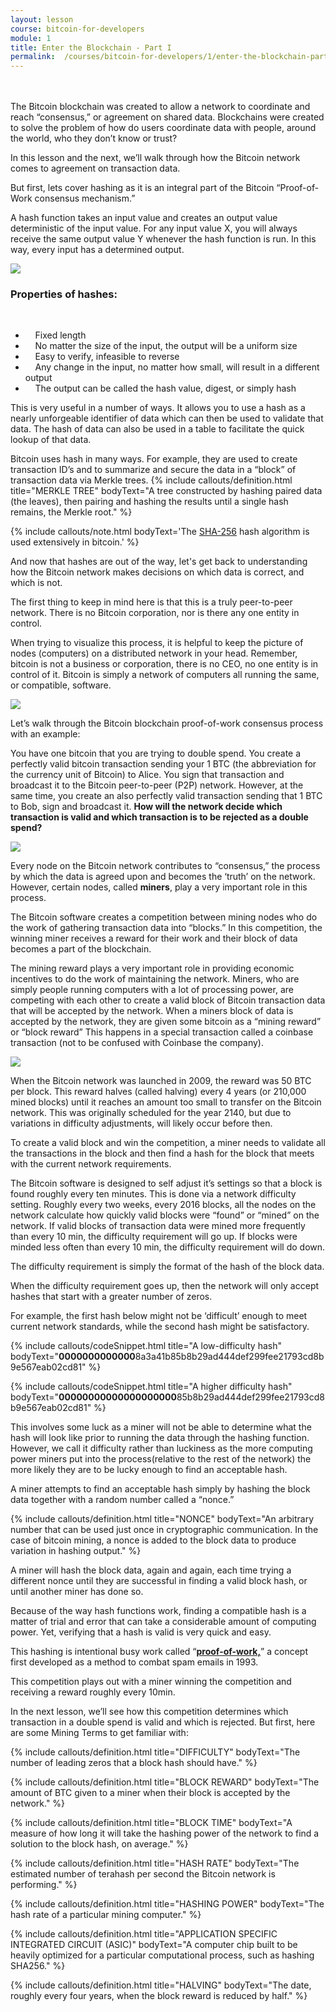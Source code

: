 ```yaml
---
layout: lesson
course: bitcoin-for-developers
module: 1
title: Enter the Blockchain - Part I
permalink:  /courses/bitcoin-for-developers/1/enter-the-blockchain-part-i
---
```

<br>
<br>
<span class="openingParagraph">The Bitcoin blockchain was created to allow a network to coordinate and reach “consensus,” or agreement on shared data. Blockchains were created to solve the problem of how do users coordinate data with people, around the world, who they don’t know or trust?</span>

In this lesson and the next, we’ll walk through how the Bitcoin network comes to agreement on transaction data.

But first, lets cover hashing as it is an integral part of the Bitcoin “Proof-of-Work consensus mechanism.”

A hash function takes an input value and creates an output value deterministic of the input value. For any input value X, you will always receive the same output value Y whenever the hash function is run. In this way, every input has a determined output.

<img src="/assets/img/courses/bitcoin-for-developers/1_b-02.png" />
<h3>Properties of hashes:</h3>
<br>
<ul>
 	<li>    Fixed length</li>
 	<li>    No matter the size of the input, the output will be a uniform size</li>
 	<li>    Easy to verify, infeasible to reverse</li>
 	<li>    Any change in the input, no matter how small, will result in a different output</li>
 	<li>    The output can be called the hash value, digest, or simply hash</li>
</ul>
This is very useful in a number of ways. It allows you to use a hash as a nearly unforgeable identifier of data which can then be used to validate that data. The hash of data can also be used in a table to facilitate the quick lookup of that data.

Bitcoin uses hash in many ways. For example, they are used to create transaction ID’s and to summarize and secure the data in a “block” of transaction data via Merkle trees.
{% include callouts/definition.html
    title="MERKLE TREE"
    bodyText="A tree constructed by hashing paired data (the leaves), then pairing and hashing the results until a single hash remains, the Merkle root."
%}

{% include callouts/note.html
	bodyText='The <a href="https://en.bitcoinwiki.org/wiki/SHA-256">SHA-256</a> hash algorithm is used extensively in bitcoin.'
%}

And now that hashes are out of the way, let's get back to understanding how the Bitcoin network makes decisions on which data is correct, and which is not.

The first thing to keep in mind here is that this is a truly peer-to-peer network. There is no Bitcoin corporation, nor is there any one entity in control.

When trying to visualize this process, it is helpful to keep the picture of nodes (computers) on a distributed network in your head. Remember, bitcoin is not a business or corporation, there is no CEO, no one entity is in control of it. Bitcoin is simply a network of computers all running the same, or compatible, software.

<img src="/assets/img/courses/bitcoin-for-developers/1-03.png"  />


Let’s walk through the Bitcoin blockchain proof-of-work consensus process with an example:

You have one bitcoin that you are trying to double spend. You create a perfectly valid bitcoin transaction sending your 1 BTC (the abbreviation for the currency unit of Bitcoin) to Alice. You sign that transaction and broadcast it to the Bitcoin peer-to-peer (P2P) network. However, at the same time, you create an also perfectly valid transaction sending that 1 BTC to Bob, sign and broadcast it. <b>How will the network decide which transaction is valid and which transaction is to be rejected as a double spend?</b>

<img src="/assets/img/courses/bitcoin-for-developers/1_b-01.png"  />

Every node on the Bitcoin network contributes to “consensus,” the process by which the data is agreed upon and becomes the ‘truth’ on the network. However, certain nodes, called <b>miners</b>, play a very important role in this process.

The Bitcoin software creates a competition between mining nodes who do the work of gathering transaction data into “blocks.” In this competition, the winning miner receives a reward for their work and their block of data becomes a part of the blockchain.

The mining reward plays a very important role in providing economic incentives to do the work of maintaining the network. Miners, who are simply people running computers with a lot of processing power, are competing with each other to create a valid block of Bitcoin transaction data that will be accepted by the network. When a miners block of data is accepted by the network, they are given some bitcoin as a “mining reward” or “block reward” This happens in a special transaction called a coinbase transaction (not to be confused with Coinbase the company).

<img src="/assets/img/courses/bitcoin-for-developers/Halving-01.png"  />

When the Bitcoin network was launched in 2009, the reward was 50 BTC per block. This reward halves (called halving) every 4 years (or 210,000 mined blocks) until it reaches an amount too small to transfer on the Bitcoin network. This was originally scheduled for the year 2140, but due to variations in difficulty adjustments, will likely occur before then.

To create a valid block and win the competition, a miner needs to validate all the transactions in the block and then find a hash for the block that meets with the current network requirements.

The Bitcoin software is designed to self adjust it’s settings so that a block is found roughly every ten minutes. This is done via a network difficulty setting. Roughly every two weeks, every 2016 blocks, all the nodes on the network calculate how quickly valid blocks were “found” or “mined” on the network. If valid blocks of transaction data were mined more frequently than every 10 min, the difficulty requirement will go up. If blocks were minded less often than every 10 min, the difficulty requirement will do down.

The difficulty requirement is simply the format of the hash of the block data.

When the difficulty requirement goes up, then the network will only accept hashes that start with a greater number of zeros.

For example, the first hash below might not be ‘difficult’ enough to meet current network standards, while the second hash might be satisfactory.

{% include callouts/codeSnippet.html
	title="A low-difficulty hash"
	bodyText="<b>0000000000000</b>8a3a41b85b8b29ad444def299fee21793cd8b9e567eab02cd81"
%}

{% include callouts/codeSnippet.html
	title="A higher difficulty hash"
	bodyText="<b>00000000000000000000</b>85b8b29ad444def299fee21793cd8b9e567eab02cd81"
%}

This involves some luck as a miner will not be able to determine what the hash will look like prior to running the data through the hashing function. However, we call it difficulty rather than luckiness as the more computing power miners put into the process(relative to the rest of the network) the more likely they are to be lucky enough to find an acceptable hash.

A miner attempts to find an acceptable hash simply by hashing the block data together with a random number called a “nonce.”

{% include callouts/definition.html
	title="NONCE"
	bodyText="An arbitrary number that can be used just once in cryptographic communication. In the case of bitcoin mining, a nonce is added to the block data to produce variation in hashing output."
%}

A miner will hash the block data, again and again, each time trying a different nonce until they are successful in finding a valid block hash, or until another miner has done so.

Because of the way hash functions work, finding a compatible hash is a matter of trial and error that can take a considerable amount of computing power. Yet, verifying that a hash is valid is very quick and easy.

This hashing is intentional busy work called “<a href="https://en.wikipedia.org/wiki/Proof-of-work_system" target="_blank" rel="noopener noreferrer"><b>proof-of-work,</b></a>” a concept first developed as a method to combat spam emails in 1993.

This competition plays out with a miner winning the competition and receiving a reward roughly every 10min.

In the next lesson, we’ll see how this competition determines which transaction in a double spend is valid and which is rejected. But first, here are some Mining Terms to get familiar with:

{% include callouts/definition.html
	title="DIFFICULTY"
	bodyText="The number of leading zeros that a block hash should have."
%}

{% include callouts/definition.html
	title="BLOCK REWARD"
	bodyText="The amount of BTC given to a miner when their block is accepted by the network."
%}

{% include callouts/definition.html
	title="BLOCK TIME"
	bodyText="A measure of how long it will take the hashing power of the network to find a solution to the block hash, on average."
%}

{% include callouts/definition.html
	title="HASH RATE"
	bodyText="The estimated number of terahash per second the Bitcoin network is performing."
%}

{% include callouts/definition.html
	title="HASHING POWER"
	bodyText="The hash rate of a particular mining computer."
%}

{% include callouts/definition.html
	title="APPLICATION SPECIFIC INTEGRATED CIRCUIT (ASIC)"
	bodyText="A computer chip built to be heavily optimized for a particular computational process, such as hashing SHA256."
%}

{% include callouts/definition.html
	title="HALVING"
	bodyText="The date, roughly every four years, when the block reward is reduced by half."
%}
